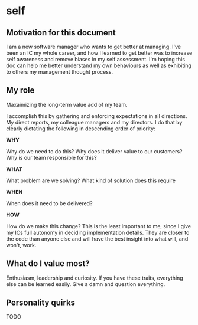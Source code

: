 # self

## Motivation for this document

I am a new software manager who wants to get better at managing. I've been an IC my whole career, and how I learned to get better was to increase self awareness and remove biases in my self assessment. I'm hoping this doc can help me better understand my own behaviours as well as exhibiting to others my management thought process. 

## My role
Maxaimizing the long-term value add of my team. 

I accomplish this by gathering and enforcing expectations in all directions. My direct reports, my colleague managers and my directors. I do that by clearly dictating the following in descending order of priority:

**WHY**

Why do we need to do this? Why does it deliver value to our customers? Why is our team responsible for this? 

**WHAT**

What problem are we solving? What kind of solution does this require

**WHEN**

When does it need to be delivered?

**HOW**

How do we make this change? This is the least important to me, since I give my ICs full autonomy in deciding implementation details. They are closer to the code than anyone else and will have the best insight into what will, and won't, work.

## What do I value most?
Enthusiasm, leadership and curiosity. If you have these traits, everything else can be learned easily. Give a damn and question everything.

## Personality quirks
TODO
